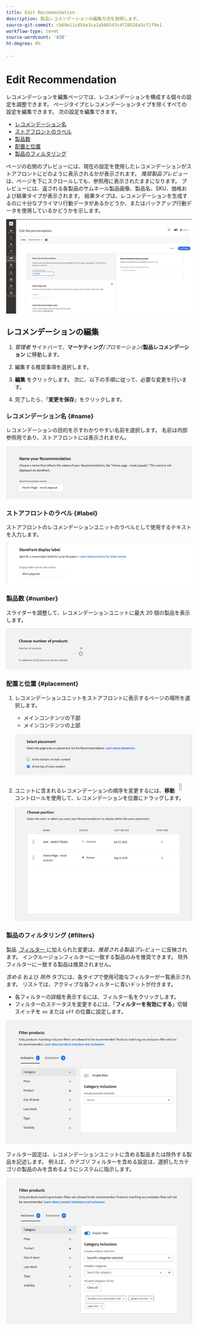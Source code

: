 ```yaml
---
title: Edit Recommendation
description: 製品レコメンデーションの編集方法を説明します。
source-git-commit: cb69e11cd54a3ca1ab66543c4f28526a3cf1f9e1
workflow-type: tm+mt
source-wordcount: '428'
ht-degree: 0%

---
```


# Edit Recommendation

レコメンデーションを編集ページでは、レコメンデーションを構成する個々の設定を調整できます。 ページタイプとレコメンデーションタイプを除くすべての設定を編集できます。 次の設定を編集できます。

- [レコメンデーション名](#name)
- [ストアフロントのラベル](#label)
- [製品数](#number)
- [配置と位置](#placement)
- [製品のフィルタリング](#filters)

ページの右側のプレビューには、現在の設定を使用したレコメンデーションがストアフロントにどのように表示されるかが表示されます。 _推奨製品プレビュー_ は、ページを下にスクロールしても、参照用に表示されたままになります。 プレビューには、返される各製品のサムネール製品画像、製品名、SKU、価格および結果タイプが表示されます。 結果タイプは、レコメンデーションを生成するのに十分なプライマリ行動データがあるかどうか、またはバックアップ行動データを使用しているかどうかを示します。

![&#x200B; 推奨事項の編集 &#x200B;](assets/edit-recommendation.png)

## レコメンデーションの編集

1. _管理者_ サイドバーで、**マーケティング**/_プロモーション_/**製品レコメンデーション** に移動します。

1. 編集する推奨事項を選択します。

1. **編集** をクリックします。 次に、以下の手順に従って、必要な変更を行います。

1. 完了したら、「**変更を保存**」をクリックします。

### レコメンデーション名 {#name}

レコメンデーションの目的を示すわかりやすい名前を選択します。 名前は内部参照用であり、ストアフロントには表示されません。

![&#x200B; 名前を編集 &#x200B;](assets/edit-name.png)

### ストアフロントのラベル {#label}

ストアフロントのレコメンデーションユニットのラベルとして使用するテキストを入力します。

![&#x200B; ラベルを編集 &#x200B;](assets/edit-storefront-label.png)

### 製品数 {#number}

スライダーを調整して、レコメンデーションユニットに最大 20 個の製品を表示します。

![&#x200B; 製品数を編集 &#x200B;](assets/edit-number-of-products.png)

### 配置と位置 {#placement}

1. レコメンデーションユニットをストアフロントに表示するページの場所を選択します。

   - メインコンテンツの下部
   - メインコンテンツの上部

   ![&#x200B; プレースメントを編集 &#x200B;](assets/edit-placement.png)

1. ユニットに含まれるレコメンデーションの順序を変更するには、**移動**![&#x200B; 移動セレクター &#x200B;](assets/icon-move.png) コントロールを使用して、レコメンデーションを位置にドラッグします。

   ![&#x200B; 位置を編集 &#x200B;](assets/edit-position.png)

### 製品のフィルタリング {#filters}

製品 [&#x200B; フィルター &#x200B;](filters.md) に加えられた変更は、_推奨される製品プレビュー_ に反映されます。 インクルージョンフィルターに一致する製品のみを推奨できます。 除外フィルターに一致する製品は推奨されません。

_含める_ および _除外_ タブには、各タイプで使用可能なフィルターが一覧表示されます。 リストでは、アクティブな各フィルターに青いドットが付きます。

- 各フィルターの詳細を表示するには、フィルター名をクリックします。
- フィルターのステータスを変更するには、「**フィルターを有効にする**」切替スイッチを `on` または `off` の位置に設定します。

![&#x200B; フィルターを編集 &#x200B;](assets/edit-filters.png)

フィルター設定は、レコメンデーションユニットに含める製品または除外する製品を記述します。 例えば、_カテゴリ_ フィルターを含める設定は、選択したカテゴリの製品のみを含めるようにシステムに指示します。

![&#x200B; カテゴリフィルターを編集 &#x200B;](assets/edit-filter-category.png)
